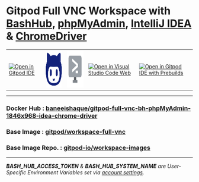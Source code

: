 # Gitpod Full VNC Workspace with [BashHub](https://bashhub.com), [phpMyAdmin](https://www.phpmyadmin.net), [IntelliJ IDEA](https://www.jetbrains.com/idea) & [ChromeDriver](https://chromedriver.chromium.org)

[//]: # "![Docker Image Version (tag latest semver)](https://img.shields.io/docker/v/baneeishaque/gitpod-full-vnc-bh-phpMyAdmin-1846x968-idea-chrome-driver/latest)"
[//]: # "![Docker Image Size (tag)](https://img.shields.io/docker/image-size/baneeishaque/gitpod-full-vnc-bh-phpMyAdmin-1846x968-idea-chrome-driver/latest)"
[//]: # "![Docker Pulls](https://img.shields.io/docker/pulls/baneeishaque/gitpod-full-vnc-bh-phpMyAdmin-1846x968-idea-chrome-driver)"
[//]: # "![Docker Stars](https://img.shields.io/docker/stars/baneeishaque/gitpod-full-vnc-bh-phpMyAdmin-1846x968-idea-chrome-driver)"

<!-- <a href="https://gitpod.io/#https://github.com/Baneeishaque/gitpod-full-vnc-bh-phpMyAdmin-1846x968-idea-chrome-driver"><img src="https://icons-for-free.com/iconfiles/png/512/gitpod-1324440164066425542.png" alt="Gitpod IDE" width="100" height="100"></a> -->
<!-- <a href="https://github1s.com/Baneeishaque/gitpod-full-vnc-bh-phpMyAdmin-1846x968-idea-chrome-driver"><img src="https://raw.githubusercontent.com/conwnet/github1s/master/resources/images/logo.svg" alt="Github1s Editor" width="100" height="100"></a> -->

<!-- [![Open in Cloud Shell](https://gstatic.com/cloudssh/images/open-btn.svg)](https://ssh.cloud.google.com/cloudshell/editor?cloudshell_git_repo=https://github.com/Baneeishaque/gitpod-full-vnc-bh-phpMyAdmin-1846x968-idea-chrome-driver) -->

<table>
  <tr>
    <td>
      <a href="https://gitpod.io/#https://github.com/Baneeishaque/gitpod-full-vnc-bh-phpMyAdmin-1846x968-idea-chrome-driver">
        <img src="https://icons-for-free.com/iconfiles/png/512/gitpod-1324440164066425542.png" alt="Open in Gitpod IDE" width="100" height="100">
      </a>
    </td>
    <td>
      <a href="https://github1s.com/Baneeishaque/gitpod-full-vnc-bh-phpMyAdmin-1846x968-idea-chrome-driver">
        <img src="https://raw.githubusercontent.com/conwnet/github1s/master/resources/images/logo.svg" alt="Open in Github1s Editor" width="100" height="100">
      </a>
    </td>
    <td>
      <a href="https://ssh.cloud.google.com/cloudshell/editor?cloudshell_git_repo=https://github.com/Baneeishaque/gitpod-full-vnc-bh-phpMyAdmin-1846x968-idea-chrome-driver">
        <img src="google-cloud-shell-icon.png" alt="Open in Cloud Shell" width="100" height="100">
      </a>
    </td>
        <td>
      <a href="https://vscode.dev/github.com/Baneeishaque/gitpod-full-vnc-bh-phpMyAdmin-1846x968-idea-chrome-driver">
        <img src="https://code.visualstudio.com/assets/branding/app-icon.png" alt="Open in Visual Studio Code Web" width="100" height="100">
      </a>
    </td>
    </td>
        <td>
      <a href="https://gitpod.io/#prebuild/#https://github.com/Baneeishaque/gitpod-full-vnc-bh-phpMyAdmin-1846x968-idea-chrome-driver">
        <img src="https://www.gitpod.io/images/illustrattion-large-dark.pngGitpod " alt="Open in Gitpod IDE with Prebuilds" width="100" height="100">
      </a>
    </td>
  </tr>
</table>

---

### Docker Hub : [baneeishaque/gitpod-full-vnc-bh-phpMyAdmin-1846x968-idea-chrome-driver](https://hub.docker.com/r/baneeishaque/gitpod-full-vnc-bh-phpmyadmin-1846x968-idea-chrome-driver)

### Base Image : [gitpod/workspace-full-vnc](https://hub.docker.com/r/gitpod/workspace-full-vnc)

### Base Image Repo. : [gitpod-io/workspace-images](https://github.com/gitpod-io/workspace-images)

---

[//]: # "[![Gitpod ready-to-code](https://img.shields.io/badge/Gitpod-ready--to--code-blue?logo=gitpod)](https://gitpod.io/#https://github.com/Baneeishaque/gitpod-full-vnc-bh-phpMyAdmin-1846x968-idea-chrome-driver)"

***BASH_HUB_ACCESS_TOKEN** & **BASH_HUB_SYSTEM_NAME** are User-Specific Environment Variables set via [account settings](https://gitpod.io/variables).*
